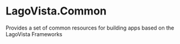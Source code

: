 # LagoVista.Common
Provides a set of common resources for building apps based on the LagoVista Frameworks
